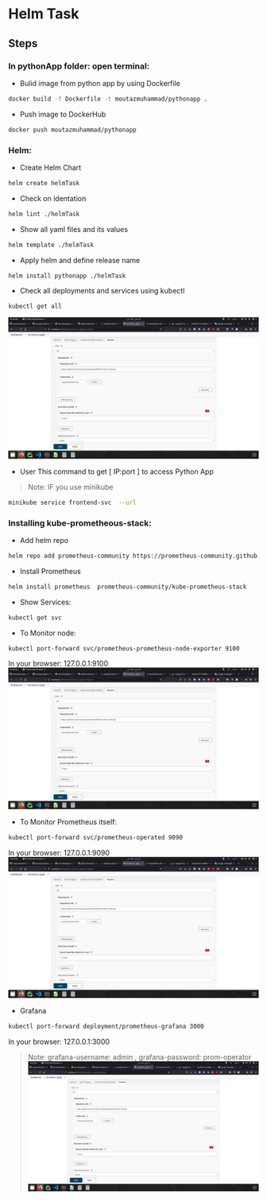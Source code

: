 # Helm Task

## Steps

### In pythonApp folder: open terminal:
- Bulid image from python app by using Dockerfile
```sh
docker build -f Dockerfile -t moutazmuhammad/pythonapp .
```
- Push image to DockerHub
```sh
docker push moutazmuhammad/pythonapp
```

### Helm:
- Create Helm Chart
```sh
helm create helmTask
```
- Check on identation 
```sh
helm lint ./helmTask
```
- Show all yaml files and its values 
```sh
helm template ./helmTask
```
- Apply helm and define release name 
```sh
helm install pythonapp ./helmTask
```
- Check all deployments and services using kubectl 
```sh
kubectl get all
```
![Build Status](https://github.com/moutazmuhammad/AWS-Terraform-Task/blob/main/img/5.png?raw=true)

- User This command to get [ IP:port ] to access Python App 
> Note: IF you use minikube
```sh
minikube service frontend-svc  --url
```

### Installing kube-prometheous-stack:
- Add helm repo
```sh
helm repo add prometheus-community https://prometheus-community.github.io/helm-charts
```
- Install Prometheus
```sh
helm install prometheus  prometheus-community/kube-prometheus-stack
```
- Show Services:
```sh
kubectl get svc
```
- To Monitor node:
```sh
kubectl port-forward svc/prometheus-prometheus-node-exporter 9100
```
In your browser: 127.0.0.1:9100
![Build Status](https://github.com/moutazmuhammad/AWS-Terraform-Task/blob/main/img/5.png?raw=true)
- To Monitor Prometheus itself:
```sh
kubectl port-forward svc/prometheus-operated 9090
```
In your browser: 127.0.0.1:9090
![Build Status](https://github.com/moutazmuhammad/AWS-Terraform-Task/blob/main/img/5.png?raw=true)
- Grafana
```sh
kubectl port-forward deployment/prometheus-grafana 3000
```
In your browser: 127.0.0.1:3000
> Note: grafana-username: admin , grafana-password: prom-operator
![Build Status](https://github.com/moutazmuhammad/AWS-Terraform-Task/blob/main/img/5.png?raw=true)


